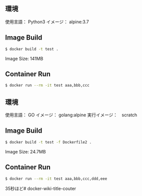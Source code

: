 
## 環境

使用言語： Python3
イメージ： alpine:3.7

## Image Build

```sh
$ docker build -t test .
```
Image Size: 141MB

## Container Run

```sh
$ docker run --rm -it test aaa,bbb,ccc
```

## 環境

使用言語： GO
イメージ： golang:alpine
実行イメージ：　scratch

## Image Build

```sh
$ docker build -t test -f Dockerfile2 .
```
Image Size: 24.7MB

## Container Run

```sh
$ docker run --rm -it test aaa,bbb,ccc,ddd,eee
```
35秒ほど# docker-wiki-title-couter
